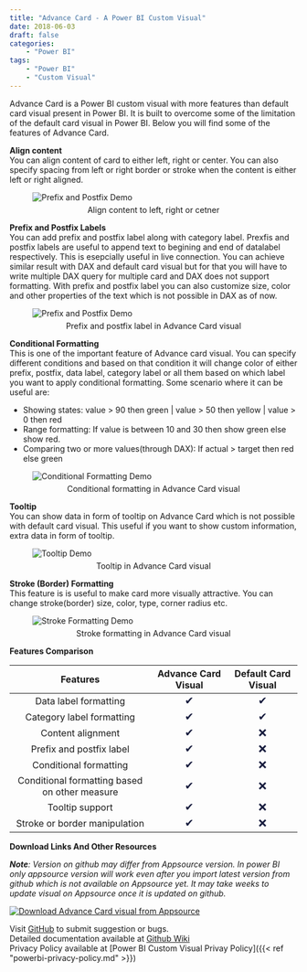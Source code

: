 ```yaml
---
title: "Advance Card - A Power BI Custom Visual"
date: 2018-06-03
draft: false
categories: 
    - "Power BI"
tags: 
    - "Power BI"
    - "Custom Visual"
---
```


Advance Card is a Power BI custom visual with more features than default card visual present in Power BI. It is built to overcome some of the limitation of the default card visual in Power BI. Below you will find some of the features of Advance Card.

**Align content**  
You can align content of card to either left, right or center. You can also specify spacing from left or right border or stroke when the content is either left or right aligned.
<figure>
  <img class = "center" src = "/gifs/align.gif" alt = "Prefix and Postfix Demo"></img>
  <figcaption class = "center" style = "margin-top: 5px; text-align: center;">Align content to left, right or cetner</figcaption>
</figure>

**Prefix and Postfix Labels**  
You can add prefix and postfix label along with category label. Prexfis and postfix labels are useful to append text to begining and end of datalabel respectively. This is esepcially useful in live connection. You can achieve similar result with DAX and default card visual but for that you will have to write multiple DAX query for multiple card and DAX does not support formatting. With prefix and postfix label you can also customize size, color and other properties of the text which is not possible in DAX as of now.
<figure>
  <img class = "center" src = "/gifs/prefix_postfix.gif" alt = "Prefix and Postfix Demo"></img>
  <figcaption class = "center" style = "margin-top: 5px; text-align: center;">Prefix and postfix label in Advance Card visual</figcaption>
</figure>

**Conditional Formatting**  
This is one of the important feature of Advance card visual. You can specify different conditions and based on that condition it will change color of either prefix, postfix, data label, category label or all them based on which label you want to apply conditional formatting. Some scenario where it can be useful are:  

* Showing states: value > 90 then green | value > 50 then yellow | value > 0 then red
* Range formatting: If value is between 10 and 30 then show green else show red.
* Comparing two or more values(through DAX): If actual > target then red else green

<figure>
  <img class = "center" src = "/gifs/conditional_format.gif" alt = "Conditional Formatting Demo"></img>
  <figcaption class = "center" style = "margin-top: 5px; text-align: center;">Conditional formatting in Advance Card visual</figcaption>
</figure>

**Tooltip**  
You can show data in form of tooltip on Advance Card which is not possible with default card visual. This useful if you want to show custom information, extra data in form of tooltip.

<figure class = "center">
  <img src = "/gifs/tooltip.gif" alt = "Tooltip Demo"></img>
  <figcaption style = "margin-top: 5px; text-align: center;">Tooltip in Advance Card visual</figcaption>
</figure>

**Stroke (Border) Formatting**  
This feature is is useful to make card more visually attractive. You can change stroke(border) size, color, type, corner radius etc.

<figure class = "center">
  <img src = "/gifs/stroke.gif" alt = "Stroke Formatting Demo"></img>
  <figcaption style = "margin-top: 5px; text-align: center;">Stroke formatting in Advance Card visual</figcaption>
</figure>


**Features Comparison**

<table>
  <thead>
    <tr>
      <th>Features</th>
      <th>Advance Card Visual</th>
      <th>Default Card Visual</th>
    </tr>
  </thead>
  <tbody>
    <tr>
        <td style = "text-align: center;">
            Data label formatting
        </td>
        <td style = "text-align: center;">
            <font face="Segoe UI Emoji,sans-serif" size="4" color="#191E3F">
                <span style="font-size:14pt;">✔</span>
            </font>
        </td>
        <td style = "text-align: center;">
            <font face="Segoe UI Emoji,sans-serif" size="4" color="#191E3F">
                <span style="font-size:14pt;">✔</span>
            </font>
        </td>
    </tr>
    <tr>
        <td style = "text-align: center;">
            Category label formatting
        </td>
        <td style = "text-align: center;">
            <font face="Segoe UI Emoji,sans-serif" size="4" color="#191E3F">
                <span style="font-size:14pt;">✔</span>
            </font>
        </td>
        <td style = "text-align: center;">
            <font face="Segoe UI Emoji,sans-serif" size="4" color="#191E3F">
                <span style="font-size:14pt;">✔</span>
            </font>
        </td>
    </tr>
    <tr>
        <td style = "text-align: center;">
            Content alignment
        </td>
        <td style = "text-align: center;">
            <font face="Segoe UI Emoji,sans-serif" size="4" color="#191E3F">
                <span style="font-size:14pt;">✔</span>
            </font>
        </td>
        <td style = "text-align: center;">
            <font face="Segoe UI Emoji,sans-serif" size="4" color="#191E3F">
                <span style="font-size:14pt;">❌</span>
            </font>
        </td>
    </tr>
    <tr>
        <td style = "text-align: center;">
            Prefix and postfix label
        </td>
        <td style = "text-align: center;">
            <font face="Segoe UI Emoji,sans-serif" size="4" color="#191E3F">
                <span style="font-size:14pt;">✔</span>
            </font>
        </td>
        <td style = "text-align: center;">
            <font face="Segoe UI Emoji,sans-serif" size="4" color="#191E3F">
                <span style="font-size:14pt;">❌</span>
            </font>
        </td>
    </tr>
    <tr>
        <td style = "text-align: center;">
            Conditional formatting
        </td>
        <td style = "text-align: center;">
            <font face="Segoe UI Emoji,sans-serif" size="4" color="#191E3F">
                <span style="font-size:14pt;">✔</span>
            </font>
        </td>
        <td style = "text-align: center;">
            <font face="Segoe UI Emoji,sans-serif" size="4" color="#191E3F">
                <span style="font-size:14pt;">❌</span>
            </font>
        </td>
    </tr>
    <tr>
        <td style = "text-align: center;">
            Conditional formatting based on other measure
        </td>
        <td style = "text-align: center;">
            <font face="Segoe UI Emoji,sans-serif" size="4" color="#191E3F">
                <span style="font-size:14pt;">✔</span>
            </font>
        </td>
        <td style = "text-align: center;">
            <font face="Segoe UI Emoji,sans-serif" size="4" color="#191E3F">
                <span style="font-size:14pt;">❌</span>
            </font>
        </td>
    </tr>
    <tr>
        <td style = "text-align: center;">
            Tooltip support
        </td>
        <td style = "text-align: center;">
            <font face="Segoe UI Emoji,sans-serif" size="4" color="#191E3F">
                <span style="font-size:14pt;">✔</span>
            </font>
        </td>
        <td style = "text-align: center;">
            <font face="Segoe UI Emoji,sans-serif" size="4" color="#191E3F">
                <span style="font-size:14pt;">❌</span>
            </font>
        </td>
    </tr>
    <tr>
        <td style = "text-align: center;">
            Stroke or border manipulation
        </td>
        <td style = "text-align: center;">
            <font face="Segoe UI Emoji,sans-serif" size="4" color="#191E3F">
                <span style="font-size:14pt;">✔</span>
            </font>
        </td>
        <td style = "text-align: center;">
            <font face="Segoe UI Emoji,sans-serif" size="4" color="#191E3F">
                <span style="font-size:14pt;">❌</span>
            </font>
        </td>
    </tr>
  </tbody>
</table>

**Download Links And Other Resources**  

_**Note**: Version on github may differ from Appsource version. In power BI only appsource version will work even after you import latest version from github which is not available on Appsource yet. It may take weeks to update visual on Appsource once it is updated on github._  

[![Download Advance Card visual from Appsource](https://docs.microsoft.com/en-us/office/dev/store/images/appsource-badge-medium.png "Download from Appsource")](https://appsource.microsoft.com/en-us/product/power-bi-visuals/WA104381651?tab=Overview "Download from Appsource")  

Visit [GitHub](https://github.com/bhavesh-jadav/Advance-Card/issues) to submit suggestion or bugs.  
Detailed documentation available at [Github Wiki](https://github.com/bhavesh-jadav/Advance-Card/wiki)  
Privacy Policy available at [Power BI Custom Visual Privay Policy]({{< ref "powerbi-privacy-policy.md" >}})  
